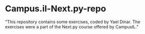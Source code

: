 # Campus.il-Next.py-repo
"This repository contains some exercises, coded by Yael Dinar. The exercises were a part of the Next.py course offered by CampusIL."
